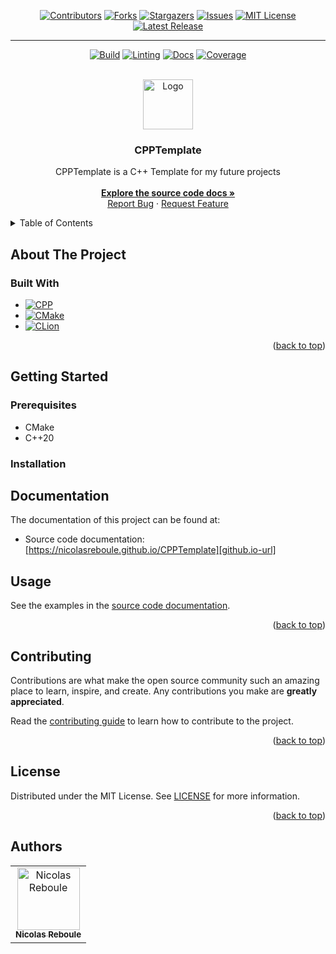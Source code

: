 <!-- Improved compatibility of back to top link: See: https://github.com/othneildrew/Best-README-Template/pull/73 -->
<a name="readme-top"></a>
<!--
*** Thanks for checking out the Best-README-Template. If you have a suggestion
*** that would make this better, please fork the repo and create a pull request
*** or simply open an issue with the tag "enhancement".
*** Don't forget to give the project a star!
*** Thanks again! Now go create something AMAZING! :D
-->



<!-- PROJECT SHIELDS -->
<!--
*** I'm using markdown "reference style" links for readability.
*** Reference links are enclosed in brackets [ ] instead of parentheses ( ).
*** See the bottom of this document for the declaration of the reference variables
*** for contributors-url, forks-url, etc. This is an optional, concise syntax you may use.
*** https://www.markdownguide.org/basic-syntax/#reference-style-links
-->
<div align="center">

[![Contributors][contributors-shield]][contributors-url]
[![Forks][forks-shield]][forks-url]
[![Stargazers][stars-shield]][stars-url]
[![Issues][issues-shield]][issues-url]
[![MIT License][license-shield]][license-url]
[![Latest Release][release-shield]][release-url]

---

[![Build][build-shield]][build-url]
[![Linting][lint-shield]][lint-url]
[![Docs][docs-shield]][docs-url]
[![Coverage][coverage-shield]][coverage-url]


</div>



<!-- PROJECT LOGO -->
<br />
<div align="center">
  <a href="https://github.com/NicolasReboule/CPPTemplate">
    <img src="assets/logo.ico" alt="Logo" width="80" height="80">
  </a>

<h3 align="center">CPPTemplate</h3>

  <p align="center">
    CPPTemplate is a C++ Template for my future projects <br />
    <br />
    <a href="https://NicolasReboule.github.io/CPPTemplate"><strong>Explore the source code docs »</strong></a>
    <br />
    <a href="https://github.com/NicolasReboule/CPPTemplate/issues">Report Bug</a>
    ·
    <a href="https://github.com/NicolasReboule/CPPTemplate/issues">Request Feature</a>
  </p>
</div>

<!-- TABLE OF CONTENTS -->
<details>
  <summary>Table of Contents</summary>
  <ol>
    <li>
      <a href="#about-the-project">About The Project</a>
      <ul>
        <li><a href="#built-with">Built With</a></li>
      </ul>
    </li>
    <li>
      <a href="#getting-started">Getting Started</a>
      <ul>
        <li><a href="#prerequisites">Prerequisites</a></li>
        <li><a href="#installation">Installation</a></li>
      </ul>
    </li>
    <li><a href="#documentation">Documentation</a></li>
    <li><a href="#usage">Usage</a></li>
    <li><a href="#contributing">Contributing</a></li>
    <li><a href="#license">License</a></li>
    <li><a href="#authors">Authors</a></li>
  </ol>
</details>

## About The Project

### Built With

* [![CPP][CPP]][CPP-url]
* [![CMake][CMake]][CMake-url]
* [![CLion][CLion]][CLion-url]

<p align="right">(<a href="#readme-top">back to top</a>)</p>

## Getting Started

### Prerequisites

- CMake
- C++20

### Installation



## Documentation

The documentation of this project can be found at:
- Source code documentation: [https://nicolasreboule.github.io/CPPTemplate][github.io-url]

## Usage

See the examples in the [source code documentation][github.io-url].

<p align="right">(<a href="#readme-top">back to top</a>)</p>


## Contributing

Contributions are what make the open source community such an amazing place to learn, inspire, and create. Any contributions you make are **greatly appreciated**.

Read the [contributing guide][contributing-url] to learn how to contribute to the project.

<p align="right">(<a href="#readme-top">back to top</a>)</p>


<!-- LICENSE -->
## License

Distributed under the MIT License. See [LICENSE][license-url] for more information.

<p align="right">(<a href="#readme-top">back to top</a>)</p>

## Authors

<table>
    <tbody>
        <tr>
            <td align="center"><a href="https://github.com/NicolasReboule/"><img src="https://avatars.githubusercontent.com/u/72016245?v=4?s=100" width="100px;" alt="Nicolas Reboule"/><br /><sub><b>Nicolas Reboule</b></sub></a><br /></td>
        </tr>
    </tbody>
</table>


<!-- MARKDOWN LINKS & IMAGES -->
<!-- https://www.markdownguide.org/basic-syntax/#reference-style-links -->
[contributors-shield]: https://img.shields.io/github/contributors/NicolasReboule/CPPTemplate.svg?style=for-the-badge
[contributors-url]: https://github.com/NicolasReboule/CPPTemplate/graphs/contributors
[forks-shield]: https://img.shields.io/github/forks/NicolasReboule/CPPTemplate.svg?style=for-the-badge
[forks-url]: https://github.com/NicolasReboule/CPPTemplate/network/members
[stars-shield]: https://img.shields.io/github/stars/NicolasReboule/CPPTemplate.svg?style=for-the-badge
[stars-url]: https://github.com/NicolasReboule/CPPTemplate/stargazers
[issues-shield]: https://img.shields.io/github/issues/NicolasReboule/CPPTemplate.svg?style=for-the-badge
[issues-url]: https://github.com/NicolasReboule/CPPTemplate/issues
[license-shield]: https://img.shields.io/github/license/NicolasReboule/CPPTemplate.svg?style=for-the-badge
[license-url]: https://github.com/NicolasReboule/CPPTemplate/blob/master/LICENSE
[contributing-url]: CONTRIBUTING.md
[github.io-url]: https://NicolasReboule.github.io/CPPTemplate/
[release-shield]: https://img.shields.io/github/v/release/NicolasReboule/CPPTemplate?color=lime&label=LATEST%20RELEASE&style=for-the-badge
[release-url]: https://github.com/NicolasReboule/CPPTemplate/releases/latest
[build-url]: https://github.com/NicolasReboule/CPPTemplate/actions/workflows/build.yml
[build-shield]: https://img.shields.io/github/actions/workflow/status/NicolasReboule/CPPTemplate/build.yml?style=for-the-badge
[lint-url]: https://github.com/NicolasReboule/CPPTemplate/actions/workflows/linter.yml
[lint-shield]: https://img.shields.io/github/actions/workflow/status/NicolasReboule/CPPTemplate/linter.yml?style=for-the-badge&label=Linting
[docs-url]: https://github.com/NicolasReboule/CPPTemplate/actions/workflows/pages/pages-build-deployment
[docs-shield]: https://img.shields.io/github/actions/workflow/status/NicolasReboule/CPPTemplate/pages/pages-build-deployment?style=for-the-badge&label=Docs
[coverage-url]: https://app.codecov.io/github/NicolasReboule/CPPTemplate
[coverage-shield]: https://img.shields.io/codecov/c/github/NicolasReboule/CPPTemplate?token=0Z3FKJ3XLE&style=for-the-badge


[CPP]: https://img.shields.io/badge/c++-%2300599C.svg?style=for-the-badge&logo=c%2B%2B&logoColor=white
[CPP-url]: https://en.cppreference.com/w/cpp/20
[CMake]: https://img.shields.io/badge/CMake-%23008FBA.svg?style=for-the-badge&logo=cmake&logoColor=white
[CMake-url]: https://cmake.org
[CLion]: https://img.shields.io/badge/CLion-black?style=for-the-badge&logo=clion&logoColor=white
[CLion-url]: https://www.jetbrains.com/clion/
